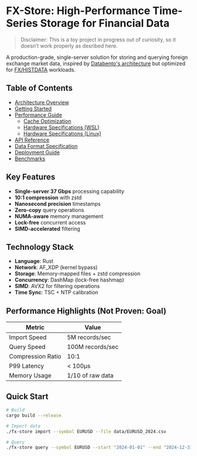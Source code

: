 # FX-Store: High-Performance Time-Series Storage for Financial Data

> Disclaimer: This is a toy project in progress out of curiosity, so it doesn’t work properly as desribed here. 

A production-grade, single-server solution for storing and querying foreign exchange market data, inspired by [Databento's architecture](https://databento.com/blog/real-time-tick-data) but optimized for [FX/HISTDATA](http://www.histdata.com/) workloads.

## Table of Contents

- [Architecture Overview](./docs/architecture.md)
- [Getting Started](./docs/getting-started.md)
- [Performance Guide](./docs/performance.md)
  - [Cache Optimization](./docs/cache-optimization.md)
  - [Hardware Specifications (WSL)](./docs/hardware-wsl.md)
  - [Hardware Specifications (Linux)](./docs/hardware-native-linux.md)
- [API Reference](./docs/api-reference.md)
- [Data Format Specification](./docs/data-format.md)
- [Deployment Guide](./docs/deployment.md)
- [Benchmarks](./docs/benchmarks.md)

## Key Features

- **Single-server 37 Gbps** processing capability
- **10:1 compression** with zstd
- **Nanosecond precision** timestamps
- **Zero-copy** query operations
- **NUMA-aware** memory management
- **Lock-free** concurrent access
- **SIMD-accelerated** filtering

## Technology Stack

- **Language**: Rust
- **Network**: AF_XDP (kernel bypass)
- **Storage**: Memory-mapped files + zstd compression
- **Concurrency**: DashMap (lock-free hashmap)
- **SIMD**: AVX2 for filtering operations
- **Time Sync**: TSC + NTP calibration

## Performance Highlights (Not Proven: Goal)

| Metric            | Value            |
| ----------------- | ---------------- |
| Import Speed      | 5M records/sec   |
| Query Speed       | 100M records/sec |
| Compression Ratio | 10:1             |
| P99 Latency       | < 100μs          |
| Memory Usage      | 1/10 of raw data |

## Quick Start

```bash
# Build
cargo build --release

# Import data
./fx-store import --symbol EURUSD --file data/EURUSD_2024.csv

# Query
./fx-store query --symbol EURUSD --start "2024-01-01" --end "2024-12-31"
```
